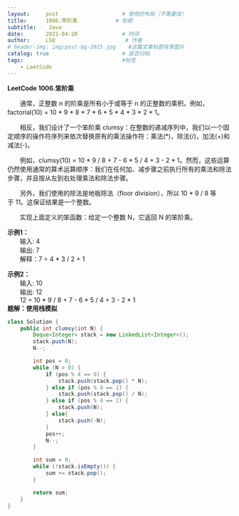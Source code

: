 ```yaml
---
layout:     post                    # 使用的布局（不需要改）
title:      1006.笨阶乘            # 标题 
subtitle:    Java
date:       2021-04-20              # 时间
author:     LSQ                      # 作者
# header-img: img/post-bg-2015.jpg    #这篇文章标题背景图片
catalog: true                       # 是否归档
tags:                               #标签
    - LeetCode
---
```



**LeetCode 1006.笨阶乘**  
  
&emsp;&emsp;通常，正整数 n 的阶乘是所有小于或等于 n 的正整数的乘积。例如，factorial(10) = 10 * 9 * 8 * 7 * 6 * 5 * 4 * 3 * 2 * 1。  

&emsp;&emsp;相反，我们设计了一个笨阶乘 clumsy：在整数的递减序列中，我们以一个固定顺序的操作符序列来依次替换原有的乘法操作符：乘法(*)，除法(/)，加法(+)和减法(-)。  

&emsp;&emsp;例如，clumsy(10) = 10 * 9 / 8 + 7 - 6 * 5 / 4 + 3 - 2 * 1。然而，这些运算仍然使用通常的算术运算顺序：我们在任何加、减步骤之前执行所有的乘法和除法步骤，并且按从左到右处理乘法和除法步骤。  

&emsp;&emsp;另外，我们使用的除法是地板除法（floor division），所以 10 * 9 / 8 等于 11。这保证结果是一个整数。  

&emsp;&emsp;实现上面定义的笨函数：给定一个整数 N，它返回 N 的笨阶乘。  

**示例1：**  
&emsp;&emsp;输入: 4  
&emsp;&emsp;输出: 7  
&emsp;&emsp;解释：7 = 4 * 3 / 2 + 1  

**示例2：**  
&emsp;&emsp;输入: 10  
&emsp;&emsp;输出: 12  
&emsp;&emsp;12 = 10 * 9 / 8 + 7 - 6 * 5 / 4 + 3 - 2 * 1  
**题解：使用栈模拟**  

```java
class Solution {
    public int clumsy(int N) {
        Deque<Integer> stack = new LinkedList<Integer>();
        stack.push(N);
        N--;

        int pos = 0;
        while (N > 0) {
            if (pos % 4 == 0) {
                stack.push(stack.pop() * N);
            } else if (pos % 4 == 1) {
                stack.push(stack.pop() / N);
            } else if (pos % 4 == 2) {
                stack.push(N);
            } else{
                stack.push(-N);
            }
            pos++;
            N--;
        }

        int sum = 0;
        while (!stack.isEmpty()) {
            sum += stack.pop();
        }

        return sum;
    }
}
```